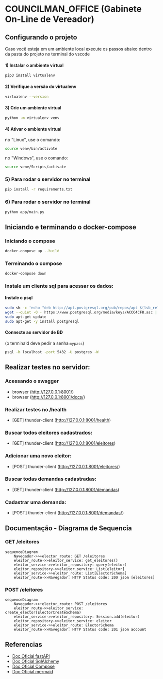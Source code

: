 # COUNCILMAN_OFFICE (Gabinete On-Line de Vereador)

## Configurando o projeto
Caso você esteja em um ambiente local execute os passos abaixo dentro da pasta do projeto no terminal do vscode
#### 1) Instalar o ambiente virtual
```bash 
pip3 install virtualenv
```
#### 2) Verifique a versão do virtualenv
```bash
virtualenv --version
```
#### 3) Crie um ambiente virtual
```bash
python -m virtualenv venv
```
#### 4) Ativar o ambiente virtual
no "Linux", use o comando:
```bash
source venv/bin/activate
```
no "Windows", use o comando:
```bash
source venv/Scripts/activate
```

### 5) Para rodar o servidor no terminal

```bash
pip install -r requirements.txt
```

### 6) Para rodar o servidor no terminal

```bash
python app/main.py
```

## Iniciando e terminando o docker-compose

### Iniciando o compose 
```sh
docker-compose up --build

```
### Terminando o compose
```sh
docker-compose down
```

### Instale um cliente sql para acessar os dados:

#### Instale o psql
``` bash
sudo sh -c 'echo "deb http://apt.postgresql.org/pub/repos/apt $(lsb_release -cs)-pgdg main" > /etc/apt/sources.list.d/pgdg.list'
wget --quiet -O - https://www.postgresql.org/media/keys/ACCC4CF8.asc | sudo apt-key add -
sudo apt-get update
sudo apt-get -y install postgresql
```
#### Connecte ao servidor de BD

(o terminald deve pedir a senha `mypass`)
```bash
psql -h localhost -port 5432 -U postgres -W
```


## Realizar testes no servidor:

### Acessando o swagger 

- browser (http://127.0.0.1:8001/)
- browser (http://127.0.0.1:8001/docs/)

### Realizar testes no /health

- [GET] thunder-client (http://127.0.0.1:8001/health)

### Buscar todos eleitores cadastrados:

- [GET] thunder-client (http://127.0.0.1:8001/eleitores)

### Adicionar uma novo eleitor:

- [POST] thunder-client (http://127.0.0.1:8001/eleitores/)

### Buscar todas demandas cadastradas:

- [GET] thunder-client (http://127.0.0.1:8001/demandas)

### Cadastrar uma demanda:

- [POST] thunder-client (http://127.0.0.1:8001/demandas/)

## Documentação - Diagrama de Sequencia

### GET /eleitores

```mermaid
sequenceDiagram
    Navegador->>+elector_route: GET /eleitores
    eleitor_route->>eleitor_service: get_eleitores()
    eleitor_service->>eleitor_repository: query(eleitor)
    eleitor_repository->>eleitor_service: List[eleitor]
    eleitor_service->>eleitor_route: List[ElectorSchema]
    eleitor_route->>Navegador: HTTP Status code: 200 json [eleitores]
```

### POST /eleitores

```mermaid
sequenceDiagram
    Navegador->>+elector_route: POST /eleitores
    eleitor_route->>eleitor_service: create_elector(ElectorCreateSchema)
    eleitor_service->>eleitor_repository: Session.add(eleitor)
    eleitor_repository->>eleitor_service: eleitor
    eleitor_service->>eleitor_route: ElectorSchema
    eleitor_route->>Navegador: HTTP Status code: 201 json account
```
## Referencias

 - [Doc Oficial fastAPI](https://fastapi.tiangolo.com/)
 - [Doc Oficial SqlAlchemy](https://docs.sqlalchemy.org/en/14/genindex.html)
 - [Doc Oficial Compose](https://docs.docker.com/compose/)
 - [Doc Oficial mermaid](https://mermaid-js.github.io/mermaid/#/)
